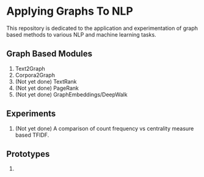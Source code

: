 # Applying Graphs To NLP
This repository is dedicated to the application and experimentation of graph based methods to various NLP and machine learning tasks.

## Graph Based Modules
1. Text2Graph
2. Corpora2Graph
3. (Not yet done) TextRank
4. (Not yet done) PageRank
5. (Not yet done) GraphEmbeddings/DeepWalk

## Experiments
1. (Not yet done) A comparison of count frequency vs centrality measure
 based TFIDF.
 
## Prototypes
1. 
 
 